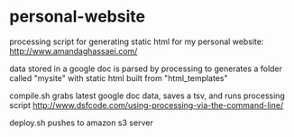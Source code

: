 # personal-website
processing script for generating static html for my personal website:
http://www.amandaghassaei.com/

data stored in a google doc is parsed by processing to generates a folder called "mysite" with static html built from "html_templates"

compile.sh grabs latest google doc data, saves a tsv, and runs processing script
http://www.dsfcode.com/using-processing-via-the-command-line/

deploy.sh pushes to amazon s3 server
